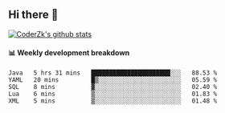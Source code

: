 ## Hi there 👋

[![CoderZk's github stats](https://github-readme-stats.vercel.app/api?username=zhoukuo123&show_icons=true&count_private=true)](https://github.com/anuraghazra/github-readme-stats)

#### :bar_chart: Weekly development breakdown

<!--START_SECTION:waka-->
```text
Java   5 hrs 31 mins   ██████████████████████░░░   88.53 % 
YAML   20 mins         █▒░░░░░░░░░░░░░░░░░░░░░░░   05.59 % 
SQL    8 mins          ▓░░░░░░░░░░░░░░░░░░░░░░░░   02.40 % 
Lua    6 mins          ▒░░░░░░░░░░░░░░░░░░░░░░░░   01.83 % 
XML    5 mins          ▒░░░░░░░░░░░░░░░░░░░░░░░░   01.48 % 
```
<!--END_SECTION:waka-->
